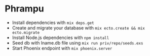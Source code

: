 # Phrampu

* Install dependencies with `mix deps.get`
* Create and migrate your database with `mix ecto.create && mix ecto.migrate`
* Install Node.js dependencies with `npm install`
* Seed db with lname.db file using `mix run priv/repo/seeds.exs`
* Start Phoenix endpoint with `mix phoenix.server`

